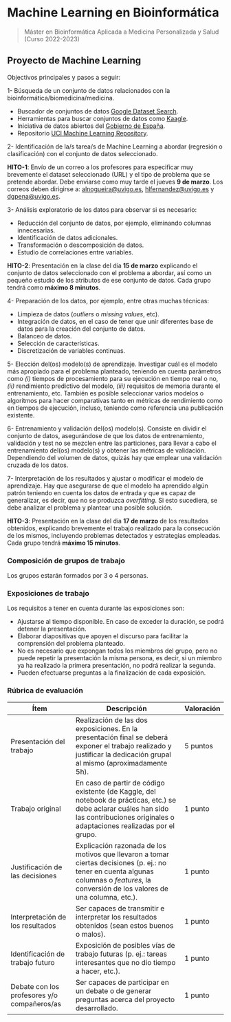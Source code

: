 # Machine Learning en Bioinformática

> Máster en Bioinformática Aplicada a Medicina Personalizada y Salud (Curso 2022-2023)

## Proyecto de Machine Learning

Objectivos principales y pasos a seguir:

1- Búsqueda de un conjunto de datos relacionados con la bioinformática/biomedicina/medicina.

- Buscador de conjuntos de datos [Google Dataset Search](https://datasetsearch.research.google.com/).
- Herramientas para buscar conjuntos de datos como [Kaagle](https://www.kaggle.com/datasets).
- Iniciativa de datos abiertos del [Gobierno de España](https://datos.gob.es/es).
- Repositorio [UCI Machine Learning Repository](https://archive.ics.uci.edu/ml/datasets.php).

2- Identificación de la/s tarea/s de Machine Learning a abordar (regresión o clasificación) con el conjunto de datos seleccionado.

**HITO-1**: Envío de un correo a los profesores para especificar muy brevemente el dataset seleccionado (URL) y el tipo de problema que se pretende abordar. Debe enviarse como muy tarde el jueves **9 de marzo**. Los correos deben dirigirse a: alnogueira@uvigo.es, hlfernandez@uvigo.es y dgpena@uvigo.es.

3- Análisis exploratorio de los datos para observar si es necesario:

- Reducción del conjunto de datos, por ejemplo, eliminando columnas innecesarias.
- Identificación de datos adicionales.
- Transformación o descomposición de datos.
- Estudio de correlaciones entre variables.

**HITO-2**: Presentación en la clase del día **15 de marzo** explicando el conjunto de datos seleccionado con el problema a abordar, así como un pequeño estudio de los atributos de ese conjunto de datos. Cada grupo tendrá como **máximo 8 minutos**.

4- Preparación de los datos, por ejemplo, entre otras muchas técnicas:

- Limpieza de datos (*outliers* o *missing values*, etc).
- Integración de datos, en el caso de tener que unir diferentes base de datos para la creación del conjunto de datos.
- Balanceo de datos.
- Selección de características.
- Discretización de variables continuas.
  
5- Elección del(os) modelo(s) de aprendizaje. Investigar cuál es el modelo más apropiado para el problema planteado, teniendo en cuenta parámetros como *(i)* tiempos de procesamiento para su ejecución en tiempo real o no, *(ii)*  rendimiento predictivo del modelo, *(iii)* requisitos de memoria durante el entrenamiento, etc. También es posible seleccionar varios modelos o algoritmos para hacer comparativas tanto en métricas de rendimiento como en tiempos de ejecución, incluso, teniendo como referencia una publicación existente.

6- Entrenamiento y validación del(os) modelo(s). Consiste en dividir el conjunto de datos, asegurándose de que los datos de entrenamiento, validación y test no se mezclen entre las particiones, para llevar a cabo el entrenamiento del(os) modelo(s) y obtener las métricas de validación. Dependiendo del volumen de datos, quizás hay que emplear una validación cruzada de los datos.

7- Interpretación de los resultados y ajustar o modificar el modelo de aprendizaje. Hay que asegurarse de que el modelo ha aprendido algún patrón teniendo en cuenta los datos de entrada y que es capaz de generalizar, es decir, que no se produzca *overfitting*. Si esto sucediera, se debe analizar el problema y plantear una posible solución.

**HITO-3**: Presentación en la clase del día **17 de marzo** de los resultados obtenidos, explicando brevemente el trabajo realizado para la consecución de los mismos, incluyendo problemas detectados y estrategias empleadas. Cada grupo tendrá **máximo 15 minutos**.

### **Composición de grupos de trabajo**

Los grupos estarán formados por 3 o 4 personas.

### **Exposiciones de trabajo**

Los requisitos a tener en cuenta durante las exposiciones son:

- Ajustarse al tiempo disponible. En caso de exceder la duración, se podrá detener la presentación.
- Elaborar diapositivas que apoyen el discurso para facilitar la comprensión del problema planteado.
- No es necesario que expongan todos los miembros del grupo, pero no puede repetir la presentación la misma persona, es decir, si un miembro ya ha realizado la primera presentación, no podrá realizar la segunda.
- Pueden efectuarse preguntas a la finalización de cada exposición.

### **Rúbrica de evaluación**

| **Ítem**                                    | **Descripción**                                                                                                                                                                            | **Valoración** |
| ------------------------------------------- | ------------------------------------------------------------------------------------------------------------------------------------------------------------------------------------------ | -------------- |
| Presentación del trabajo                    | Realización de las dos exposiciones. En la presentación final se deberá exponer el trabajo realizado y justificar la dedicación grupal al mismo (aproximadamente 5h).                      | 5 puntos       |
| Trabajo original                            | En caso de partir de código existente (de Kaggle, del notebook de prácticas, etc.) se debe aclarar cuáles han sido las contribuciones originales o adaptaciones realizadas por el grupo.   | 1 punto        |
| Justificación de las decisiones             | Explicación razonada de los motivos que llevaron a tomar ciertas decisiones (p. ej.: no tener en cuenta algunas columnas o *features*, la conversión de los valores de una columna, etc.). | 1 punto        |
| Interpretación de los resultados            | Ser capaces de transmitir e interpretar los resultados obtenidos (sean estos buenos o malos).                                                                                              | 1 punto        |
| Identificación de trabajo futuro            | Exposición de posibles vías de trabajo futuras (p. ej.: tareas interesantes que no dio tiempo a hacer, etc.).                                                                              | 1 punto        |
| Debate con los profesores y/o compañeros/as | Ser capaces de participar en un debate o de generar preguntas acerca del proyecto desarrollado.                                                                                            | 1 punto        |
